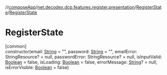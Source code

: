 //[composeApp](../../../index.md)/[net.decodex.dcp.features.register.presentation](../index.md)/[RegisterState](index.md)/[RegisterState](-register-state.md)

# RegisterState

[common]\
constructor(email: [String](https://kotlinlang.org/api/latest/jvm/stdlib/kotlin/-string/index.html) = &quot;&quot;, password: [String](https://kotlinlang.org/api/latest/jvm/stdlib/kotlin/-string/index.html) = &quot;&quot;, emailError: StringResource? = null, passwordError: StringResource? = null, isInputValid: [Boolean](https://kotlinlang.org/api/latest/jvm/stdlib/kotlin/-boolean/index.html) = false, isLoading: [Boolean](https://kotlinlang.org/api/latest/jvm/stdlib/kotlin/-boolean/index.html) = false, errorMessage: [String](https://kotlinlang.org/api/latest/jvm/stdlib/kotlin/-string/index.html)? = null, isErrorVisible: [Boolean](https://kotlinlang.org/api/latest/jvm/stdlib/kotlin/-boolean/index.html) = false)
